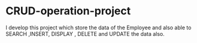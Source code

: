 # CRUD-operation-project
I develop this project which store the data of the Employee and also able to SEARCH ,INSERT, DISPLAY , DELETE and UPDATE the data also.  
